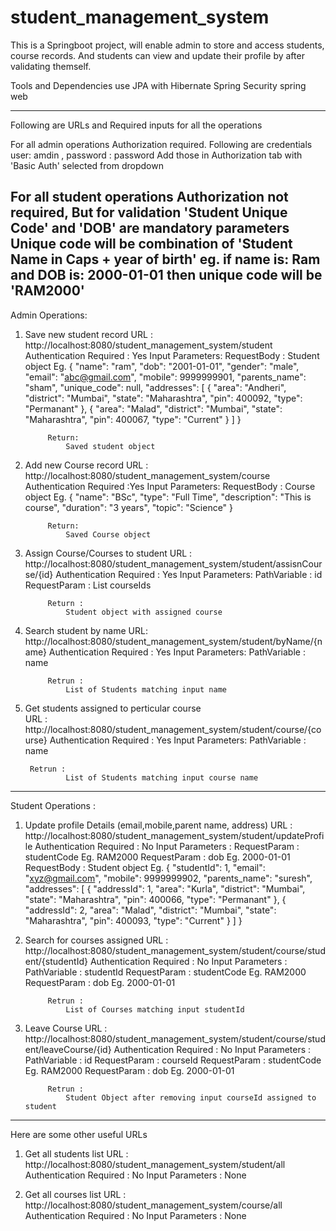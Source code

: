 # student_management_system
This is a Springboot project, will enable admin to store and access students, course records. And students can view and update their profile by after validating themself.

Tools and Dependencies use
	JPA with Hibernate
	Spring Security
	spring web

------------------------------------------------------------------------------------------------------------------------------------------------------

Following are URLs and Required inputs for all the operations

For all admin operations Authorization required. Following are credentials
	user: amdin , password : password
	Add those in Authorization tab with 'Basic Auth' selected from dropdown
	
For all student operations Authorization not required, But for validation 'Student Unique Code' and 'DOB' are mandatory parameters
	Unique code will be combination of 'Student Name in Caps + year of birth'
		eg. if name is: Ram and DOB is: 2000-01-01 then unique code will be 'RAM2000'
------------------------------------------------------------------------------------------------------------------------------------
Admin Operations:

1. Save new student record
	URL : 
		http://localhost:8080/student_management_system/student	
	Authentication Required : Yes
	Input Parameters:
		RequestBody : Student object
			Eg. 
				{
					"name": "ram",
					"dob": "2001-01-01",
					"gender": "male",
					"email": "abc@gmail.com",
					"mobile": 9999999901,
					"parents_name": "sham",
					"unique_code": null,
					"addresses": 
					[
						{
							"area": "Andheri",
							"district": "Mumbai",
							"state": "Maharashtra",
							"pin": 400092,
							"type": "Permanant"
						},
						{
							"area": "Malad",
							"district": "Mumbai",
							"state": "Maharashtra",
							"pin": 400067,
							"type": "Current"
						}
					]
				}
				
			Return:
				Saved student object
			
			
2. Add new Course record
	URL : http://localhost:8080/student_management_system/course
	Authentication Required :Yes
	Input Parameters:
		RequestBody : Course object
			Eg. 
				{
					"name": "BSc",
					"type": "Full Time",
					"description": "This is course",
					"duration": "3 years",
					"topic": "Science"
				}
			
			Return:
				Saved Course object
			
		
3. Assign Course/Courses to student
	URL : http://localhost:8080/student_management_system/student/assisnCourse/{id}
	Authentication Required : Yes
	Input Parameters:
		PathVariable : id
		RequestParam : List<Long> courseIds
			
			Return :
				Student object with assigned course
				
				
4. Search student by name
	URL: http://localhost:8080/student_management_system/student/byName/{name}
	Authentication Required : Yes
	Input Parameters:
		PathVariable : name
		
			Retrun :
				List of Students matching input name
				
				
5. Get students assigned to perticular course	
	URL : http://localhost:8080/student_management_system/student/course/{course}
	Authentication Required : Yes
	Input Parameters:
		PathVariable : name
		
		Retrun :
				List of Students matching input course name
	
-----------------------------------------------------------------------------------------------------------------------------------------------
	
Student Operations :

1. Update profile Details (email,mobile,parent name, address)
	URL : http://localhost:8080/student_management_system/student/updateProfile
	Authentication Required : No
	Input Parameters : 
		RequestParam : studentCode
			Eg. RAM2000
		RequestParam : dob
			Eg. 2000-01-01
		RequestBody : Student object
			Eg. 
				{
					"studentId": 1,
					"email": "xyz@gmail.com",
					"mobile": 9999999902,
					"parents_name": "suresh",
					"addresses": 
					[
						{
							"addressId": 1,
							"area": "Kurla",
							"district": "Mumbai",
							"state": "Maharashtra",
							"pin": 400066,
							"type": "Permanant"
						},
						{
							"addressId": 2,
							"area": "Malad",
							"district": "Mumbai",
							"state": "Maharashtra",
							"pin": 400093,
							"type": "Current"
						}
					]
				}
			
		
2. Search for courses assigned
	URL : http://localhost:8080/student_management_system/student/course/student/{studentId}
	Authentication Required : No
	Input Parameters : 
		PathVariable : studentId
		RequestParam : studentCode
			Eg. RAM2000
		RequestParam : dob
			Eg. 2000-01-01
		
		
			Retrun :
				List of Courses matching input studentId
				
				
3. Leave Course
	URL : http://localhost:8080/student_management_system/student/course/student/leaveCourse/{id}
	Authentication Required : No
	Input Parameters : 
		PathVariable : id
		RequestParam : courseId
		RequestParam : studentCode
			Eg. RAM2000
		RequestParam : dob
			Eg. 2000-01-01
		
			Retrun :
				Student Object after removing input courseId assigned to student
	
-------------------------------------------------------------------------------------------------------------------------------------------------------

Here are some other useful URLs
  
  1. Get all students list
    URL : http://localhost:8080/student_management_system/student/all
      Authentication Required : No
      Input Parameters : None
  
  2. Get all courses list
    URL : http://localhost:8080/student_management_system/course/all
      Authentication Required : No
      Input Parameters : None
  
  
  
  
	
		


